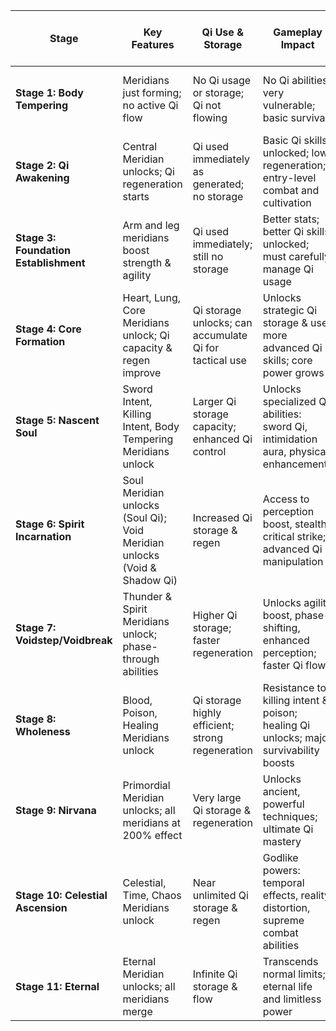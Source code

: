 | **Stage**                             | **Key Features**                                                          | **Qi Use & Storage**                                   | **Gameplay Impact**                                                                   | **Aging Impact (Slowdown Factor)**                      |
| ------------------------------------- | ------------------------------------------------------------------------- | ------------------------------------------------------ | ------------------------------------------------------------------------------------- | ------------------------------------------------------- |
| **Stage 1: Body Tempering**           | Meridians just forming; no active Qi flow                                 | No Qi usage or storage; Qi not flowing                 | No Qi abilities; very vulnerable; basic survival                                      | Normal aging, no slowdown (1× normal aging rate)        |
| **Stage 2: Qi Awakening**             | Central Meridian unlocks; Qi regeneration starts                          | Qi used immediately as generated; no storage           | Basic Qi skills unlocked; low regeneration; entry-level combat and cultivation        | Aging slows by ~10% (0.9× normal aging rate)            |
| **Stage 3: Foundation Establishment** | Arm and leg meridians boost strength & agility                            | Qi used immediately; still no storage                  | Better stats; better Qi skills unlocked; must carefully manage Qi usage               | Aging slows by ~25% (0.75× normal aging rate)           |
| **Stage 4: Core Formation**           | Heart, Lung, Core Meridians unlock; Qi capacity & regen improve           | Qi storage unlocks; can accumulate Qi for tactical use | Unlocks strategic Qi storage & use; more advanced Qi skills; core power grows         | Aging slows by ~50% (0.5× normal aging rate)            |
| **Stage 5: Nascent Soul**             | Sword Intent, Killing Intent, Body Tempering Meridians unlock             | Larger Qi storage capacity; enhanced Qi control        | Unlocks specialized Qi abilities: sword Qi, intimidation aura, physical enhancements  | Aging slows by ~75% (0.25× normal aging rate)           |
| **Stage 6: Spirit Incarnation**       | Soul Meridian unlocks (Soul Qi); Void Meridian unlocks (Void & Shadow Qi) | Increased Qi storage & regen                           | Access to perception boost, stealth, critical strike; advanced Qi manipulation        | Aging slows by ~90% (0.1× normal aging rate)            |
| **Stage 7: Voidstep/Voidbreak**       | Thunder & Spirit Meridians unlock; phase-through abilities                | Higher Qi storage; faster regeneration                 | Unlocks agility boost, phase-shifting, enhanced perception; faster Qi flow            | Aging slows by ~98% (0.02× normal aging rate)           |
| **Stage 8: Wholeness**                | Blood, Poison, Healing Meridians unlock                                   | Qi storage highly efficient; strong regeneration       | Resistance to killing intent & poison; healing Qi unlocks; major survivability boosts | Aging slows by ~99.9% (0.001× normal aging rate)        |
| **Stage 9: Nirvana**                  | Primordial Meridian unlocks; all meridians at 200% effect                 | Very large Qi storage & regeneration                   | Unlocks ancient, powerful techniques; ultimate Qi mastery                             | Aging essentially stops (0.0001× normal aging rate)     |
| **Stage 10: Celestial Ascension**     | Celestial, Time, Chaos Meridians unlock                                   | Near unlimited Qi storage & regen                      | Godlike powers: temporal effects, reality distortion, supreme combat abilities        | Aging ceases; time effects apply (0× normal aging rate) |
| **Stage 11: Eternal**                 | Eternal Meridian unlocks; all meridians merge                             | Infinite Qi storage & flow                             | Transcends normal limits; eternal life and limitless power                            | Truly eternal; no aging or decay at all (0× aging)      |